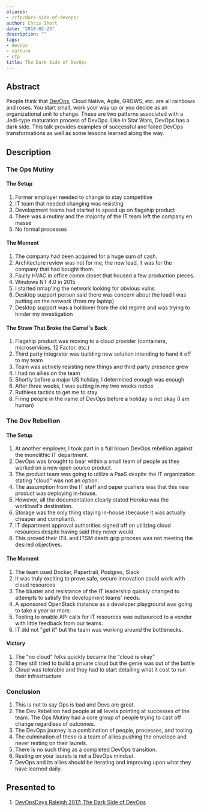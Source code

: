 ```yaml
---
aliases:
- /cfp/dark-side-of-devops/
author: Chris Short
date: "2018-02-23"
description: ""
tags:
- devops
- culture
- cfp
title: The Dark Side of DevOps
---
```


## Abstract

People think that [DevOps](https://devopsish.com), Cloud Native, Agile, GROWS, etc. are all rainbows and roses. You start small, work your way up or you decide as an organizational unit to change. These are two patterns associated with a Jedi-type maturation process of DevOps. Like in Star Wars, DevOps has a dark side. This talk provides examples of successful and failed DevOps transformations as well as some lessons learned along the way.

## Description

### The Ops Mutiny

#### The Setup

1. Former employer needed to change to stay competitive
2. IT team that needed changing was resisting
3. Development teams had started to speed up on flagship product
4. There was a mutiny and the majority of the IT team left the company en masse
5. No formal processes

#### The Moment

1. The company had been acquired for a huge sum of cash.
2. Architecture review was not for me, the new lead, it was for the company that had bought them.
3. Faulty HVAC in office comm closet that housed a few production pieces.
4. Windows NT 4.0 in 2015
5. I started nmap'ing the network looking for obvious vulns
6. Desktop support person said there was concern about the load I was putting on the network (from my laptop)
7. Desktop support was a holdover from the old regime and was trying to hinder my investigation

#### The Straw That Broke the Camel's Back

1. Flagship product was moving to a cloud provider (containers, microservices, 12 Factor, etc.)
2. Third party integrator was building new solution intending to hand it off to my team
3. Team was actively resisting new things and third party presence grew
4. I had no allies on the team
5. Shortly before a major US holiday, I determined enough was enough
6. After three weeks, I was putting in my two weeks notice
7. Ruthless tactics to get me to stay
8. Firing people in the name of DevOps before a holiday is not okay (I am human)

### The Dev Rebellion

#### The Setup

1. At another employer, I took part in a full blown DevOps rebellion against the monolithic IT department.
2. DevOps was brought to bear within a small team of people as they worked on a new open source product.
3. The product team was going to utilize a PaaS despite the IT organization stating "cloud" was not an option.
4. The assumption from the IT staff and paper pushers was that this new product was deploying in-house.
5. However, all the documentation clearly stated Heroku was the workload's destination.
6. Storage was the only thing staying in-house (because it was actually cheaper and compliant).
7. IT department approval authorities signed off on utilizing cloud resources despite having said they never would.
8. This proved their ITIL and ITSM death grip process was not meeting the desired objectives.

#### The Moment

1. The team used Docker, Papertrail, Postgres, Slack
2. It was truly exciting to prove safe, secure innovation could work with cloud resources
3. The bluster and resistance of the IT leadership quickly changed to attempts to satisfy the development teams' needs.
4. A sponsored OpenStack instance as a developer playground was going to take a year or more.
5. Tooling to enable API calls for IT resources was outsourced to a vendor with little feedback from our teams.
6. IT did not "get it" but the team was working around the bottlenecks.

#### Victory

1. The "no cloud" folks quickly became the "cloud is okay"
2. They still tried to build a private cloud but the genie was out of the bottle
3. Cloud was tolerable and they had to start detailing what it cost to run their infrastructure

### Conclusion

1. This is not to say Ops is bad and Devs are great.
2. The Dev Rebellion had people at all levels pointing at successes of the team. The Ops Mutiny had a core group of people trying to cast off change regardless of outcomes.
3. The DevOps journey is a combination of people, processes, and tooling.
4. The culmination of these is a team of allies pushing the envelope and never resting on their laurels.
5. There is no such thing as a completed DevOps transition.
6. Resting on your laurels is not a DevOps mindset.
7. DevOps and its allies should be iterating and improving upon what they have learned daily.

## Presented to

1. [DevOpsDays Raleigh 2017: The Dark Side of DevOps](/devopsdays-raleigh-2017-the-dark-side-of-devops/)
